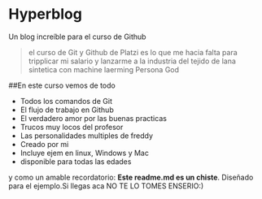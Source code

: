 # Hyperblog
Un blog increíble para el curso de  Github

>el curso de Git y Github de Platzi es lo que me hacia falta para tripplicar mi salario y lanzarme a la industria del tejido de lana sintetica con machine laerming 
>Persona God

##En este curso vemos de todo
- Todos los comandos de Git
- El flujo de trabajo en Github
- El verdadero amor por las buenas practicas
- Trucos muy locos del profesor
- Las personalidades multiples de freddy
- Creado por mi
- Incluye ejem en linux, Windows y Mac
- disponible para todas las edades 

y como un amable recordatorio: **Este readme.md es un chiste**. Diseñado para el ejemplo.Si llegas aca NO TE LO TOMES ENSERIO:)
